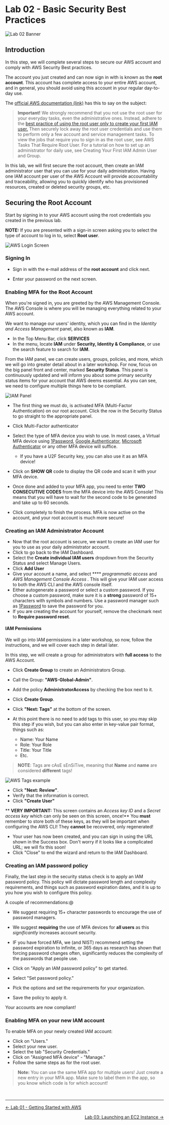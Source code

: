 # Lab 02 - Basic Security Best Practices
![Lab 02 Banner](GFX/Lab02.png)

## Introduction
In this step, we will complete several steps to secure our AWS account and comply with AWS Security Best practices.

The account you just created and can now sign in with is known as the **root account**. This account has complete access to your entire AWS account, and in general, you should avoid using this account in your regular day-to-day use.

The [official AWS documentation (link)](https://docs.aws.amazon.com/IAM/latest/UserGuide/id_root-user.html) has this to say on the subject:

>**Important!**
We strongly recommend that you not use the root user for your everyday tasks, even the administrative ones. Instead, adhere to the [best practice of using the root user only to create your first IAM user.](https://docs.aws.amazon.com/IAM/latest/UserGuide/best-practices.html#create-iam-users) Then securely lock away the root user credentials and use them to perform only a few account and service management tasks. To view the jobs that require you to sign in as the root user, see AWS Tasks That Require Root User. For a tutorial on how to set up an administrator for daily use, see Creating Your First IAM Admin User and Group.

In this lab, we will first secure the root account, then create an IAM administrator user that you can use for your daily administration. Having one IAM account per user of the AWS Account will provide accountability and traceability, allowing you to quickly identify who has provisioned resources, created or deleted security groups, etc.

## Securing the Root Account
Start by signing in to your AWS account using the root credentials you created in the previous lab.

**NOTE:** If you are presented with a sign-in screen asking you to select the type of account to log in to, select **Root user**.

![AWS Login Screen](GFX/Screenshot1.png)

### Signing In

* Sign in with the e-mail address of the **root account** and click next.

* Enter your password on the next screen.


### Enabling MFA for the Root Account
When you're signed in, you are greeted by the AWS Management Console. The AWS Console is where you will be managing everything related to your AWS account.

We want to manage our users' identity, which you can find in the *Identity and Access Management* panel, also known as **IAM**.

* In the Top Menu Bar, click **SERVICES**
* In the menu, locate **IAM** under **Security, Identity & Compliance**, or use the search feature to search for **IAM**.

From the IAM panel, we can create users, groups, policies, and more, which we will go into greater detail about in a later workshop. For now, focus on the big panel front and center, marked **Security Status**. This panel is continuously updated and will inform you about some primary security status items for your account that AWS deems essential. As you can see, we need to configure multiple things here to be compliant.

![IAM Panel](GFX/Screenshot2.png)

* The first thing we must do, is activated MFA (Multi-Factor Authentication) on our root account. Click the row in the Security Status to go straight to the appropriate panel.
* Click Multi-Factor authenticator
* Select the type of MFA device you wish to use. In most cases, a Virtual MFA device using [1Password](https://1password.com), [Google Authenticator](https://support.google.com/accounts/answer/1066447?co=GENIE.Platform%3DiOS&hl=en&oco=0), [Microsoft Authenticator](https://www.microsoft.com/en-us/account/authenticator) or any other MFA device will suffice.
    * If you have a U2F Security key, you can also use it as an MFA device!

* Click on **SHOW QR** code to display the QR code and scan it with your MFA device.
* Once done and added to your MFA app, you need to enter **TWO CONSECUTIVE CODES** from the MFA device into the AWS Console! This means that you will have to wait for the second code to be generated and take up to 60 seconds.
* Click completely to finish the process. MFA is now active on the account, and your root account is much more secure!


### Creating an IAM Administrator Account
* Now that the root account is secure, we want to create an IAM user for you to use as your daily administrator account.
* Click to go back to the IAM Dashboard.
* Select the **Create individual IAM users** dropdown from the Security Status and select Manage Users.
* Click **Add User**
* Give your account a name, and select **** *programmatic access* and *AWS Management Console Access .* This will give your IAM user access to both the AWS CLI and the AWS console itself.
* Either autogenerate a password or select a custom password. If you choose a custom password, make sure it is a **strong** password of 15+ characters with symbols and numbers. Use a password manager such as [1Password](https://1password.com) to save the password for you.
* If you are creating the account for yourself, remove the checkmark next to **Require password reset**.

#### IAM Permissions
We will go into IAM permissions in a later workshop, so now, follow the instructions, and we will cover each step in detail later.

In this step, we will create a group for administrators with **full access** to the AWS Account.

* Click **Create Group** to create an Administrators Group.
* Call the Group: **"AWS-Global-Admin"**.
* Add the policy **AdministratorAccess** by checking the box next to it.
* Click **Create Group**.


* Click **"Next: Tags"** at the bottom of the screen.
* At this point there is no need to add tags to this user, so you may skip this step if you wish, but you can also enter in key-value pair format, things such as:
    * Name: Your Name
    * Role: Your Role
    * Title: Your Title
    * Etc.


> **NOTE**: Tags are cAsE sEnSiTive, meaning that **Name** and **name** are considered **different** tags!

![AWS Tags example](GFX/Screenshot3.png)

* Click **"Next: Review"**.
* Verify that the information is correct.
* Click **"Create User"**

** **VERY IMPORTANT:** This screen contains an *Access key ID* and a *Secret access key* which can only be seen on this screen, once!** You **must** remember to store both of these keys, as they will be important when configuring the AWS CLI! They **cannot** be recovered, only regenerated!

* Your user has now been created, and you can sign in using the URL shown in the Success box. Don't worry if it looks like a complicated URL; we will fix this soon!
* Click "Close" to end the wizard and return to the IAM Dashboard.

### Creating an IAM password policy
Finally, the last step in the security status check is to apply an IAM password policy. This policy will dictate password length and complexity requirements, and things such as password expiration dates, and it is up to you how you wish to configure this policy.

A couple of recommendations:@

* We suggest requiring 15+ character passwords to encourage the use of password managers.
* We suggest **requiring** the use of MFA devices for **all users** as this *significantly* increases account security.
* IF you have forced MFA, we (and NIST) recommend setting the password expiration to infinite, or 365 days as research has shown that forcing password changes often, significantly reduces the complexity of the passwords that people use.

* Click on "Apply an IAM password policy" to get started.
* Select "Set password policy."
* Pick the options and set the requirements for your organization.
* Save the policy to apply it.

Your accounts are now compliant!


### Enabling MFA on your new IAM account
To enable MFA on your newly created IAM account:

* Click on "Users."
* Select your new user.
* Select the tab "Security Credentials."
* Click on "Assigned MFA device" - "Manage."
* Follow the same steps as for the root user.

> **Note:** You can use the same MFA app for multiple users! Just create a new entry in your MFA app. Make sure to label them in the app, so you know which code is for which account!



&nbsp;
&nbsp;


---

<p align="left"><a href="../01 - Stage 1">← Lab 01 - Getting Started with AWS</a></p>
<p align="right"><a href="../03 - Launching an EC2 Instance">Lab 03: Launching an EC2 Instance →</a></p>

